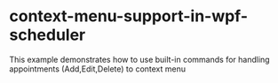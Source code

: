 # context-menu-support-in-wpf-scheduler
This example demonstrates how to use built-in commands for handling appointments (Add,Edit,Delete) to context menu
